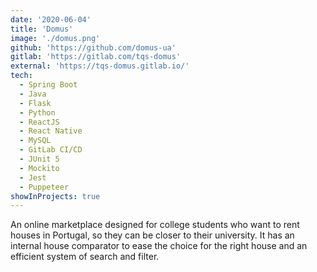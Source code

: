 ```yaml
---
date: '2020-06-04'
title: 'Domus'
image: './domus.png'
github: 'https://github.com/domus-ua'
gitlab: 'https://gitlab.com/tqs-domus'
external: 'https://tqs-domus.gitlab.io/'
tech:
  - Spring Boot
  - Java
  - Flask
  - Python
  - ReactJS
  - React Native
  - MySQL
  - GitLab CI/CD
  - JUnit 5
  - Mockito
  - Jest
  - Puppeteer
showInProjects: true
---
```


An online marketplace designed for college students who want to rent houses in Portugal, so they can be closer to their university. It has an internal house comparator to ease the choice for the right house and an efficient system of search and filter.

